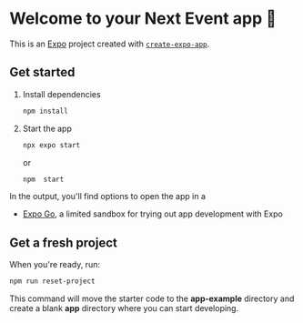 # Welcome to your Next Event app 👋

This is an [Expo](https://expo.dev) project created with [`create-expo-app`](https://www.npmjs.com/package/create-expo-app).

## Get started

1. Install dependencies

   ```bash
   npm install
   ```

2. Start the app

   ```bash
   npx expo start
   ```

   or

    ```bash
   npm  start
   ```

In the output, you'll find options to open the app in a

- [Expo Go](https://expo.dev/go), a limited sandbox for trying out app development with Expo



## Get a fresh project

When you're ready, run:

```bash
npm run reset-project
```

This command will move the starter code to the **app-example** directory and create a blank **app** directory where you can start developing.


